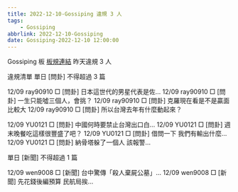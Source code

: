 ```yaml
---
title: 2022-12-10-Gossiping 違規 3 人
tags:
    - Gossiping
abbrlink: 2022-12-10-Gossiping
date: Gossiping-2022-12-10 12:00:00
---
```

Gossiping 板 [板規連結](https://www.ptt.cc/bbs/Gossiping/M.1637425085.A.07D.html)
昨天違規 3 人
<!-- more -->

違規清單
單日 [問卦] 不得超過 3 篇

12/09 ray90910 □ [問卦] 日本這世代的男星代表是佐…
12/09 ray90910 □ [問卦] 一生只能噓三個人，會挑？
12/09 ray90910 □ [問卦] 克羅現在看是不是贏面比較大
12/09 ray90910 □ [問卦] 所以台灣去年有什麼動起來？

12/09 YU0121 □ [問卦] 中國何時要禁止台灣出口白…
12/09 YU0121 □ [問卦] 週末晚餐吃這樣很豐盛了吧？
12/09 YU0121 □ [問卦] 借問一下 我們有輸出什麼…
12/09 YU0121 □ [問卦] 納骨塔躲了一個人 該報警…

單日 [新聞] 不得超過 1 篇

12/09 wen9008 □ [新聞] 台中驚傳「殺人棄屍公墓」…
12/09 wen9008 □ [新聞] 先花錢後編預算 民航局挨…